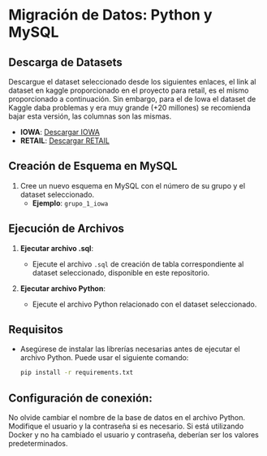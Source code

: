 # Migración de Datos: Python y MySQL

## Descarga de Datasets

Descargue el dataset seleccionado desde los siguientes enlaces, el link al dataset en kaggle proporcionado en el proyecto para retail, es el mismo proporcionado a continuación. Sin embargo, para el de Iowa el dataset de Kaggle daba problemas y era muy grande (+20 millones) se recomienda bajar esta versión, las columnas son las mismas. 

- **IOWA**: [Descargar IOWA](https://drive.google.com/file/d/19Hiz1GR3LwiUvonhj-k-zBZmllVcPEHm/view?usp=sharing)
- **RETAIL**: [Descargar RETAIL](https://drive.google.com/file/d/1_Cer6NjpQoYvX-J6d8H-873DR4DeagGK/view?usp=sharing)

## Creación de Esquema en MySQL

1. Cree un nuevo esquema en MySQL con el número de su grupo y el dataset seleccionado. 
   - **Ejemplo**: `grupo_1_iowa`

## Ejecución de Archivos

1. **Ejecutar archivo .sql**:
   - Ejecute el archivo `.sql` de creación de tabla correspondiente al dataset seleccionado, disponible en este repositorio.

2. **Ejecutar archivo Python**:
   - Ejecute el archivo Python relacionado con el dataset seleccionado.

## Requisitos

- Asegúrese de instalar las librerías necesarias antes de ejecutar el archivo Python. Puede usar el siguiente comando:

   ```bash
   pip install -r requirements.txt


## Configuración de conexión:
No olvide cambiar el nombre de la base de datos en el archivo Python.
Modifique el usuario y la contraseña si es necesario. Si está utilizando Docker y no ha cambiado el usuario y contraseña, deberían ser los valores predeterminados.
